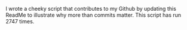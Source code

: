 I wrote a cheeky script that contributes to my Github by updating this ReadMe to illustrate why more than commits matter. This script has run 2747 times.